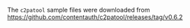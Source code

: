 The `c2patool` sample files were downloaded from
https://github.com/contentauth/c2patool/releases/tag/v0.6.2
